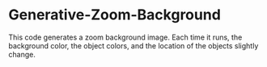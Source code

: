 # Generative-Zoom-Background
This code generates a zoom background image. Each time it runs, the background color, the object colors, and the location of the objects slightly change.
